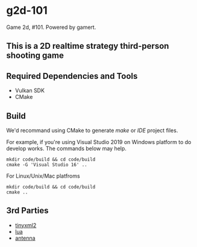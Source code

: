 # g2d-101
Game 2d, #101. Powered by gamert.

## This is a 2D realtime strategy third-person shooting game

## Required Dependencies and Tools
 - Vulkan SDK
 - CMake

## Build
We'd recommand using CMake to generate _make_ or _IDE_ project files.

For example, if you're using Visual Studio 2019 on Windows platform to do develop works. The commands below may help.

    mkdir code/build && cd code/build
    cmake -G 'Visual Studio 16' ..

For Linux/Unix/Mac platfroms

    mkdir code/build && cd code/build
    cmake ..

## 3rd Parties
- [tinyxml2](https://github.com/leethomason/tinyxml2)
- [lua](https://www.lua.org/)
- [antenna](https://github.com/TankleL/antenna)
